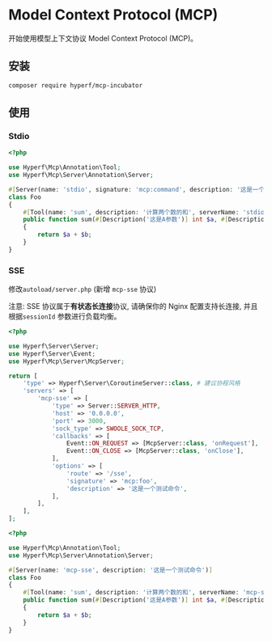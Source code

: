 # Model Context Protocol (MCP)

开始使用模型上下文协议 Model Context Protocol (MCP)。

## 安装

```bash
composer require hyperf/mcp-incubator
```

## 使用

### Stdio


```php
<?php

use Hyperf\Mcp\Annotation\Tool;
use Hyperf\Mcp\Server\Annotation\Server;

#[Server(name: 'stdio', signature: 'mcp:command', description: '这是一个测试命令')]
class Foo
{
    #[Tool(name: 'sum', description: '计算两个数的和', serverName: 'stdio')]
    public function sum(#[Description('这是A参数')] int $a, #[Description('这是B参数')] int $b = 0): int
    {
        return $a + $b;
    }
}
```



### SSE

修改`autoload/server.php` (新增 `mcp-sse` 协议)

注意: SSE 协议属于**有状态长连接**协议, 请确保你的 Nginx 配置支持长连接, 并且根据`sessionId` 参数进行负载均衡。

```php
<?php

use Hyperf\Server\Server;
use Hyperf\Server\Event;
use Hyperf\Mcp\Server\McpServer;

return [
    'type' => Hyperf\Server\CoroutineServer::class, # 建议协程风格
    'servers' => [
        'mcp-sse' => [
            'type' => Server::SERVER_HTTP,
            'host' => '0.0.0.0',
            'port' => 3000,
            'sock_type' => SWOOLE_SOCK_TCP,
            'callbacks' => [
                Event::ON_REQUEST => [McpServer::class, 'onRequest'],
                Event::ON_CLOSE => [McpServer::class, 'onClose'],
            ],
            'options' => [
                'route' => '/sse',
                'signature' => 'mcp:foo',
                'description' => '这是一个测试命令',
            ],
        ],
    ],
];
```

```php
<?php

use Hyperf\Mcp\Annotation\Tool;
use Hyperf\Mcp\Server\Annotation\Server;

#[Server(name: 'mcp-sse', description: '这是一个测试命令')]
class Foo
{
    #[Tool(name: 'sum', description: '计算两个数的和', serverName: 'mcp-sse')]
    public function sum(#[Description('这是A参数')] int $a, #[Description('这是B参数')] int $b = 0): int
    {
        return $a + $b;
    }
}
```

